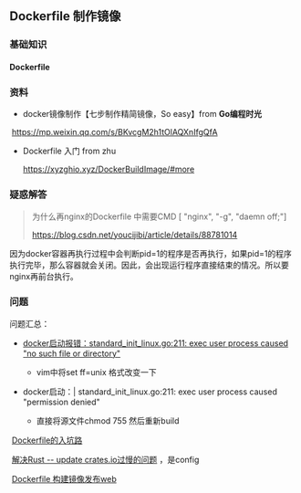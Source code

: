## Dockerfile 制作镜像





### 基础知识



#### Dockerfile















###  资料



- docker镜像制作【七步制作精简镜像，So easy】from  **Go编程时光**

​	https://mp.weixin.qq.com/s/BKvcgM2h1tOlAQXnIfgQfA



- Dockerfile 入门 from zhu

  https://xyzghio.xyz/DockerBuildImage/#more



### 疑惑解答



> 为什么再nginx的Dockerfile 中需要CMD [ "nginx", "-g", "daemn off;"]
>
> https://blog.csdn.net/youcijibi/article/details/88781014

​	因为docker容器再执行过程中会判断pid=1的程序是否再执行，如果pid=1的程序执行完毕，那么容器就会关闭。因此，会出现运行程序直接结束的情况。所以要nginx再前台执行。









### 问题



问题汇总：

- [docker启动报错：standard_init_linux.go:211: exec user process caused "no such file or directory"](https://blog.csdn.net/feinifi/article/details/102910715)
  - vim中将set ff=unix 格式改变一下

- docker启动：| standard_init_linux.go:211: exec user process caused "permission denied"
  - 直接将源文件chmod 755 然后重新build



​	[Dockerfile的入坑路](https://blog.csdn.net/qq_39629343/article/details/81561715)

​	[解决Rust -- update crates.io过慢的问题](https://learnku.com/articles/49977) ，是config

​	[Dockerfile 构建镜像发布web](https://www.cnblogs.com/xiaochangwei/p/8204992.html)

​	

